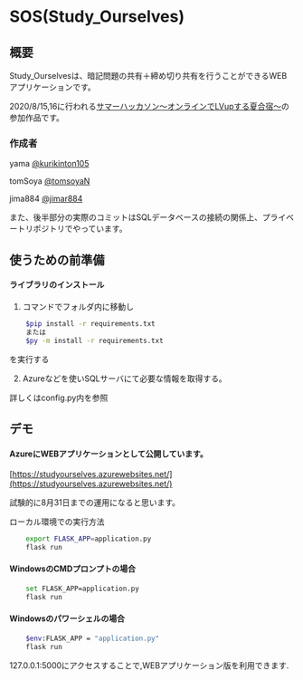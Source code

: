 # SOS(Study_Ourselves)
## 概要
Study_Ourselvesは、暗記問題の共有＋締め切り共有を行うことができるWEBアプリケーションです。

2020/8/15,16に行われる[サマーハッカソン〜オンラインでLVupする夏合宿〜](https://tech-study-group.connpass.com/event/181146/)の参加作品です。

### 作成者
yama [@kurikinton105](https://github.com/kurikinton105)

tomSoya [@tomsoyaN](https://github.com/tomsoyaN)

jima884 [@jimar884](https://github.com/jimar884)

また、後半部分の実際のコミットはSQLデータベースの接続の関係上、プライベートリポジトリでやっています。
## 使うための前準備
#### ライブラリのインストール
1. コマンドでフォルダ内に移動し 
```bash
    $pip install -r requirements.txt
    または
    $py -m install -r requirements.txt
```
を実行する  

2. Azureなどを使いSQLサーバにて必要な情報を取得する。

詳しくはconfig.py内を参照

## デモ
#### AzureにWEBアプリケーションとして公開しています。

[https://studyourselves.azurewebsites.net/](https://studyourselves.azurewebsites.net/)

試験的に8月31日までの運用になると思います。


ローカル環境での実行方法

```bash
    export FLASK_APP=application.py
    flask run
```
#### WindowsのCMDプロンプトの場合
```bash
    set FLASK_APP=application.py
    flask run
```
#### Windowsのパワーシェルの場合
```bash
    $env:FLASK_APP = "application.py"
    flask run
```

127.0.0.1:5000にアクセスすることで,WEBアプリケーション版を利用できます.
